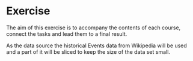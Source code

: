 # Exercise

The aim of this exercise is to accompany the contents of each course, connect the tasks and lead them to a final result.

As the data source the historical Events data from Wikipedia will be used and a part of it will be sliced to keep the size of the data set small.
